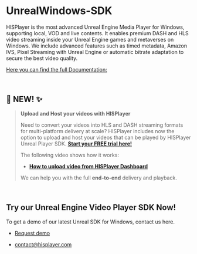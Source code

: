 # UnrealWindows-SDK

HlSPlayer is the most advanced Unreal Engine Media Player for Windows, supporting local, VOD and live contents. It enables premium DASH and HLS video streaming inside your Unreal Engine games and metaverses on Windows. We include advanced features such as timed metadata, Amazon IVS, Pixel Streaming with Unreal Engine or automatic bitrate adaptation to secure the best video quality.

[Here you can find the full Documentation:](https://hisplayer.github.io/UnrealWindows-SDK/#/)

<br>

## 📣 NEW! ✨ 
>**Upload and Host your videos with HISPlayer**
>
> Need to convert your videos into HLS and DASH streaming formats for multi-platform delivery at scale? HISPlayer includes now the option to upload and host your videos that can be played by HISPlayer Unreal Player SDK. **[Start your FREE trial here!](https://dashboard.hisplayer.com/signup)**
>
>The following video shows how it works:
> * **[How to upload video from HISPlayer Dashboard](https://www.youtube.com/watch?v=awfN0zz-8zQ)**
>
> We can help you with the full **end-to-end** delivery and playback.

<br>


## Try our Unreal Engine Video Player SDK Now!

To get a demo of our latest Unreal SDK for Windows, contact us here.

* [Request demo](https://hisplayer.com/unreal-player-sdk/)

* contact@hisplayer.com

